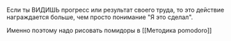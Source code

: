 Если ты ВИДИШЬ прогресс или результат своего труда, то это действие награждается больше, чем просто понимание "Я это сделал".

Именно поэтому надо рисовать помидоры в [[Методика pomodoro]]